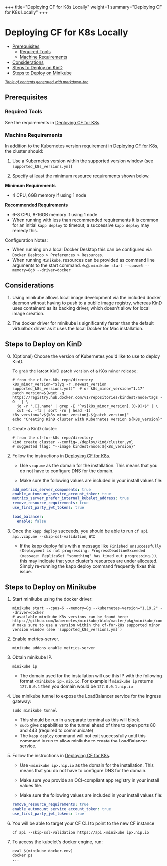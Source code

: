 +++
title="Deploying CF for K8s Locally"
weight=1
summary="Deploying CF for K8s Locally"
+++

# Deploying CF for K8s Locally

- [Prerequisites](#prerequisites)
  * [Required Tools](#required-tools)
  * [Machine Requirements](#machine-requirements)
- [Considerations](#considerations)
- [Steps to Deploy on KinD](#steps-to-deploy-on-kind)
- [Steps to Deploy on Minikube](#steps-to-deploy-on-minikube)

<small><i><a href='http://ecotrust-canada.github.io/markdown-toc/'>Table of contents generated with markdown-toc</a></i></small>


## Prerequisites

### Required Tools

See the requirements in [Deploying CF for K8s](/docs/deploying/#required-tools).

### Machine Requirements

In addition to the Kubernetes version requirement in [Deploying CF for K8s](/docs/deploying/#kubernetes-cluster-requirements), the cluster should:

1) Use a Kubernetes version within the supported version window (see `supported_k8s_versions.yml`)

2) Specify at least the minimum resource requirements shown below.

**Minimum Requirements**

- 4 CPU, 6GB memory if using 1 node

**Recommended Requirements**

- 6-8 CPU, 8-16GB memory if using 1 node
- When running with less than recommended requirements it is common for an initial `kapp deploy` to timeout; a successive `kapp deploy` may remedy this.

Configuration Notes:
- When running on a local Docker Desktop this can be configured via `Docker Desktop > Preferences > Resources`.
- When running `Minikube`, resources can be provided as command line arguments to the start command. e.g. `minikube start --cpus=6 --memory=8gb --driver=docker`

## Considerations

1. Using minikube allows local image development via the included docker daemon
   without having to push to a public image registry, whereas KinD uses
   containerd as its backing driver, which doesn't allow for local image
   creation.

1. The docker driver for minikube is significantly faster than the default
   virtualbox driver as it uses the local Docker for Mac installation.

## Steps to Deploy on KinD

0. (Optional) Choose the version of Kubernetes you'd like to use to deploy KinD.

   To grab the latest KinD patch version of a K8s minor release:

   ```console
   # from the cf-for-k8s repo/directory
   k8s_minor_version="$(yq -r .newest_version supported_k8s_versions.yml)"  # or k8s_minor_version="1.17"
   patch_version=$(wget -q https://registry.hub.docker.com/v1/repositories/kindest/node/tags -O - | \
     jq -r '.[].name' | grep -E "^v${k8s_minor_version}.[0-9]+$" | \
     cut -d. -f3 | sort -rn | head -1)
   k8s_version="v${k8s_minor_version}.${patch_version}"
   echo "Creating KinD cluster with Kubernetes version ${k8s_version}"
   ```

1. Create a KinD cluster:

   ```console
   # from the cf-for-k8s repo/directory
   kind create cluster --config=./deploy/kind/cluster.yml
   # suggested flag: "--image kindest/node:${k8s_version}"
   ```

2. Follow the instructions in [Deploying CF for K8s](/docs/deploying/).

   - Use `vcap.me` as the domain for the installation. This means that you do not have to
     configure DNS for the domain.

   - Make sure the following values are included in your install values file:
   ```yaml
   add_metrics_server_components: true
   enable_automount_service_account_token: true
   metrics_server_prefer_internal_kubelet_address: true
   remove_resource_requirements: true
   use_first_party_jwt_tokens: true

   load_balancer:
     enable: false
   ```

3. Once the `kapp deploy` succeeds, you should be able to run `cf api api.vcap.me --skip-ssl-validation`, etc

   * If the kapp deploy fails with a message like `Finished unsuccessfully (Deployment is not progressing: ProgressDeadlineExceeded (message: ReplicaSet "something" has timed out progressing.))`, this may indicate that your cluster's resources are under allocated. Simply re-running the kapp deploy command frequently fixes this issue.

## Steps to Deploy on Minikube

1. Start minikube using the docker driver:

   ```console
   minikube start --cpus=6 --memory=8g --kubernetes-version="1.19.2" --driver=docker
   # available minikube K8s versions can be found here: https://github.com/kubernetes/minikube/blob/master/pkg/minikube/constants/constants.go
   # make sure to use a version within the cf-for-k8s supported minor version window (see `supported_k8s_versions.yml`)
   ```

1. Enable metrics-server.

   ```console
   minikube addons enable metrics-server
   ```

1. Obtain minikube IP.

   ```console
   minikube ip
   ```

   - The domain used for the installation will use this IP with the following format `<minikube ip>.nip.io`.  For example if `minikube ip` returns `127.0.0.1` then you domain would be `127.0.0.1.nip.io`

1. Use minikube tunnel to expose the LoadBalancer service for the ingress
   gateway:

   ```console
   sudo minikube tunnel
   ```

   - This should be run in a separate terminal as this will block.
   - `sudo` give capabilities to the tunnel ahead of time to open ports 80 and 443 (required to communicate)
   - The `kapp deploy` command will not exit successfully until this command is
     run to allow minikube to create the LoadBalancer service.

1. Follow the instructions in [Deploying CF for K8s](/docs/deploying/).

   - Use `<minikube ip>.nip.io` as the domain for the installation. This means that you do not have to
     configure DNS for the domain.

   - Make sure you provide an OCI-compliant app registry in your install values file.

   - Make sure the following values are included in your install values file:
   ```yaml
   remove_resource_requirements: true
   enable_automount_service_account_token: true
   use_first_party_jwt_tokens: true
   ```

1. You will be able to target your CF CLI to point to the new CF instance

   ```console
   cf api --skip-ssl-validation https://api.<minikube ip>.nip.io
   ```

1. To access the kubelet's docker engine, run:

   ```console
   eval $(minikube docker-env)
   docker ps
   ...
   ```
